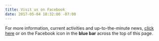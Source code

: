 ```yaml
---
title: Visit us on Facebook
date: 2017-05-04 18:32:00 -07:00
---
```


For more information, current activities and up-to-the-minute news, [click here](https://www.facebook.com/groups/498900883613777/) or on the Facebook icon in the **blue bar** across the top of this page.